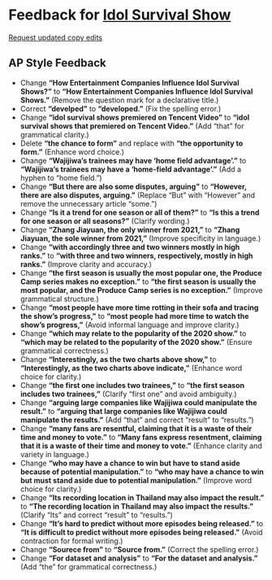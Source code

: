 # Feedback for [Idol Survival Show](https://kristen-shen.github.io/idol-show/)

[Request updated copy edits](https://github.com/jsoma/data-studio-projects-2024/issues/new/choose)

## AP Style Feedback

- Change **“How Entertainment Companies Influence Idol Survival Shows?”** to **“How Entertainment Companies Influence Idol Survival Shows.”** (Remove the question mark for a declarative title.)
- Correct **“develped”** to **“developed.”** (Fix the spelling error.)
- Change **“idol survival shows premiered on Tencent Video”** to **“idol survival shows that premiered on Tencent Video.”** (Add “that” for grammatical clarity.)
- Delete **“the chance to form”** and replace with **“the opportunity to form.”** (Enhance word choice.)
- Change **“Wajijiwa’s trainees may have ‘home field advantage’.”** to **“Wajijiwa’s trainees may have a ‘home-field advantage’.”** (Add a hyphen to “home field.”)
- Change **“But there are also some disputes, arguing”** to **“However, there are also disputes, arguing.”** (Replace “But” with “However” and remove the unnecessary article “some.”)
- Change **“Is it a trend for one season or all of them?”** to **“Is this a trend for one season or all seasons?”** (Clarify wording.)
- Change **“Zhang Jiayuan, the only winner from 2021,”** to **“Zhang Jiayuan, the sole winner from 2021,”** (Improve specificity in language.)
- Change **“with accordingly three and two winners mostly in high ranks.”** to **“with three and two winners, respectively, mostly in high ranks.”** (Improve clarity and accuracy.)
- Change **“the first season is usually the most popular one, the Produce Camp series makes no exception.”** to **“the first season is usually the most popular, and the Produce Camp series is no exception.”** (Improve grammatical structure.)
- Change **“most people have more time rotting in their sofa and tracing the show’s progress,”** to **“most people had more time to watch the show’s progress,”** (Avoid informal language and improve clarity.)
- Change **“which may relate to the popularity of the 2020 show.”** to **“which may be related to the popularity of the 2020 show.”** (Ensure grammatical correctness.)
- Change **“Interestingly, as the two charts above show,”** to **“Interestingly, as the two charts above indicate,”** (Enhance word choice for clarity.)
- Change **“the first one includes two trainees,”** to **“the first season includes two trainees,”** (Clarify “first one” and avoid ambiguity.)
- Change **“arguing large companies like Wajijiwa could manipulate the result.”** to **“arguing that large companies like Wajijiwa could manipulate the results.”** (Add “that” and correct “result” to “results.”)
- Change **“many fans are resentful, claiming that it is a waste of their time and money to vote.”** to **“Many fans express resentment, claiming that it is a waste of their time and money to vote.”** (Enhance clarity and variety in language.)
- Change **“who may have a chance to win but have to stand aside because of potential manipulation.”** to **“who may have a chance to win but must stand aside due to potential manipulation.”** (Improve word choice for clarity.)
- Change **“Its recording location in Thailand may also impact the result.”** to **“The recording location in Thailand may also impact the results.”** (Clarify “Its” and correct “result” to “results.”)
- Change **“It’s hard to predict without more episodes being released.”** to **“It is difficult to predict without more episodes being released.”** (Avoid contraction for formal writing.)
- Change **“Sourece from”** to **“Source from.”** (Correct the spelling error.)
- Change **“For dataset and analysis”** to **“For the dataset and analysis.”** (Add “the” for grammatical correctness.)

